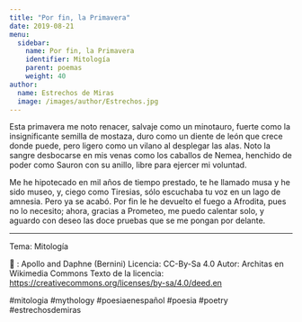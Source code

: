 ```yaml
---
title: "Por fin, la Primavera"
date: 2019-08-21
menu:
  sidebar:
    name: Por fin, la Primavera
    identifier: Mitología
    parent: poemas
    weight: 40
author:
  name: Estrechos de Miras
  image: /images/author/Estrechos.jpg
---
```


Esta primavera me noto renacer, salvaje como un minotauro, fuerte como la insignificante semilla de mostaza, duro como un diente de león que crece donde puede, pero ligero como un vilano al desplegar las alas. Noto la sangre desbocarse en mis venas como los caballos de Nemea, henchido de poder como Sauron con su anillo, libre para ejercer mi voluntad.

Me he hipotecado en mil años de tiempo prestado, te he llamado musa y he sido museo, y, ciego como Tiresias, sólo escuchaba tu voz en un lago de amnesia. Pero ya se acabó. Por fin le he devuelto el fuego a Afrodita, pues no lo necesito; ahora, gracias a Prometeo, me puedo calentar solo, y aguardo con deseo las doce pruebas que se me pongan por delante.

---

Tema: Mitología

📸 : Apollo and Daphne (Bernini)
Licencia: CC-By-Sa 4.0
Autor: Architas en Wikimedia Commons
Texto de la licencia: https://creativecommons.org/licenses/by-sa/4.0/deed.en

#mitologia #mythology #poesiaenespañol #poesia #poetry #estrechosdemiras

